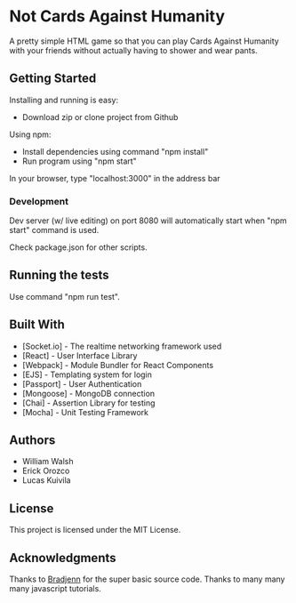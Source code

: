 # Not Cards Against Humanity

A pretty simple HTML game so that you can play Cards Against Humanity with your friends without actually having to shower and wear pants.

## Getting Started

Installing and running is easy:
- Download zip or clone project from Github

Using npm:
- Install dependencies using command "npm install"
- Run program using "npm start"

In your browser, type "localhost:3000" in the address bar

### Development

Dev server (w/ live editing) on port 8080 will automatically start when "npm start" command is used.

Check package.json for other scripts.

## Running the tests

Use command "npm run test".

## Built With

* [Socket.io] - The realtime networking framework used
* [React] - User Interface Library
* [Webpack] - Module Bundler for React Components
* [EJS] - Templating system for login
* [Passport] - User Authentication
* [Mongoose] - MongoDB connection
* [Chai] - Assertion Library for testing
* [Mocha] - Unit Testing Framework

## Authors

* William Walsh
* Erick Orozco
* Lucas Kuivila

## License

This project is licensed under the MIT License.

## Acknowledgments

Thanks to [Bradjenn](https://github.com/bradjenn/cards-against-humanity) for the super basic source code.
Thanks to many many many javascript tutorials.
